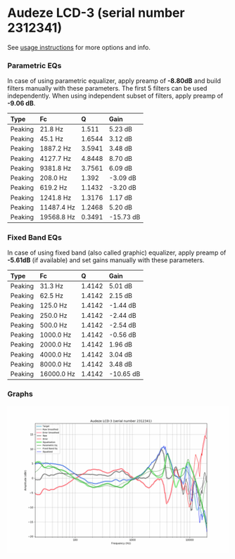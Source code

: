 # Audeze LCD-3 (serial number 2312341)
See [usage instructions](https://github.com/jaakkopasanen/AutoEq#usage) for more options and info.

### Parametric EQs
In case of using parametric equalizer, apply preamp of **-8.80dB** and build filters manually
with these parameters. The first 5 filters can be used independently.
When using independent subset of filters, apply preamp of **-9.06 dB**.

| Type    | Fc         |      Q | Gain      |
|:--------|:-----------|:-------|:----------|
| Peaking | 21.8 Hz    | 1.511  | 5.23 dB   |
| Peaking | 45.1 Hz    | 1.6544 | 3.12 dB   |
| Peaking | 1887.2 Hz  | 3.5941 | 3.48 dB   |
| Peaking | 4127.7 Hz  | 4.8448 | 8.70 dB   |
| Peaking | 9381.8 Hz  | 3.7561 | 6.09 dB   |
| Peaking | 208.0 Hz   | 1.392  | -3.09 dB  |
| Peaking | 619.2 Hz   | 1.1432 | -3.20 dB  |
| Peaking | 1241.8 Hz  | 1.3176 | 1.17 dB   |
| Peaking | 11487.4 Hz | 1.2468 | 5.20 dB   |
| Peaking | 19568.8 Hz | 0.3491 | -15.73 dB |

### Fixed Band EQs
In case of using fixed band (also called graphic) equalizer, apply preamp of **-5.61dB**
(if available) and set gains manually with these parameters.

| Type    | Fc         |      Q | Gain      |
|:--------|:-----------|:-------|:----------|
| Peaking | 31.3 Hz    | 1.4142 | 5.01 dB   |
| Peaking | 62.5 Hz    | 1.4142 | 2.15 dB   |
| Peaking | 125.0 Hz   | 1.4142 | -1.44 dB  |
| Peaking | 250.0 Hz   | 1.4142 | -2.44 dB  |
| Peaking | 500.0 Hz   | 1.4142 | -2.54 dB  |
| Peaking | 1000.0 Hz  | 1.4142 | -0.56 dB  |
| Peaking | 2000.0 Hz  | 1.4142 | 1.96 dB   |
| Peaking | 4000.0 Hz  | 1.4142 | 3.04 dB   |
| Peaking | 8000.0 Hz  | 1.4142 | 3.48 dB   |
| Peaking | 16000.0 Hz | 1.4142 | -10.65 dB |

### Graphs
![](./Audeze%20LCD-3%20(serial%20number%202312341).png)